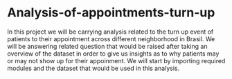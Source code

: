 # Analysis-of-appointments-turn-up
In this project we will be carrying analysis related to the turn up event of patients to their appointment across different neighborhood in Brasil. We will be answering related question that would be raised after taking an overview of the dataset in order to give us insights as to why patients may or may not show up for their appoinment. We will start by importing required modules and the dataset that would be used in this analysis.
